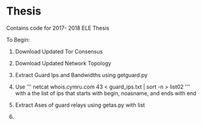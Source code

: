 # Thesis
Contains code for 2017- 2018 ELE Thesis 

To Begin:
1. Download Updated Tor Consensus 
2. Download Updated Network Topology 
3. Extract Guard Ips and Bandwidths using getguard.py
4. Use 
'''
 netcat whois.cymru.com 43 < guard_ips.txt | sort -n > list02
 '''
 with a the list of ips that starts with begin, noasname, and ends with end

5. Extract Ases of guard relays using getas.py with list 
6. 

